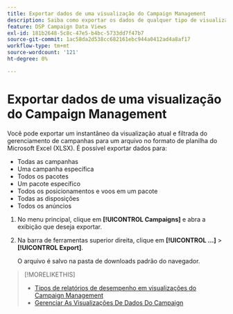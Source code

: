 ```yaml
---
title: Exportar dados de uma visualização do Campaign Management
description: Saiba como exportar os dados de qualquer tipo de visualização de gerenciamento de campanha para um arquivo de planilha.
feature: DSP Campaign Data Views
exl-id: 181b2648-5c8c-47e5-b4bc-5733dd7f47b7
source-git-commit: 1ac58da2d538cc682161ebc944a0412ad4a8af17
workflow-type: tm+mt
source-wordcount: '121'
ht-degree: 0%

---
```


# Exportar dados de uma visualização do Campaign Management

Você pode exportar um instantâneo da visualização atual e filtrada do gerenciamento de campanhas para um arquivo no formato de planilha do Microsoft Excel (XLSX). É possível exportar dados para:

* Todas as campanhas
* Uma campanha específica
* Todos os pacotes
* Um pacote específico
* Todos os posicionamentos e voos em um pacote
* Todas as disposições
* Todos os anúncios

1. No menu principal, clique em **[!UICONTROL Campaigns]** e abra a exibição que deseja exportar.

1. Na barra de ferramentas superior direita, clique em  **[!UICONTROL ...]** > **[!UICONTROL Export]**.

   O arquivo é salvo na pasta de downloads padrão do navegador.

>[!MORELIKETHIS]
>
>* [Tipos de relatórios de desempenho em visualizações do Campaign Management](campaign-reports-about.md)
>* [Gerenciar As Visualizações De Dados Do Campaign](/help/dsp/campaign-management/reports/campaign-data-views-manage.md)
